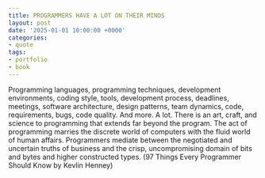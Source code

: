 ```yaml
---
title: PROGRAMMERS HAVE A LOT ON THEIR MINDS
layout: post
date: '2025-01-01 10:00:00 +0000'
categories:
- quote
tags:
- portfolio
- book
---
```


Programming languages, programming techniques, development environments, coding style, tools, development process, deadlines, meetings, software architecture, design patterns, team dynamics, code, requirements, bugs, code quality. And more. A lot. There is an art, craft, and science to programming that extends far beyond the program. The act of programming marries the discrete world of computers with the fluid world of human affairs. Programmers mediate between the negotiated and uncertain truths of business and the crisp, uncompromising domain of bits and bytes and higher constructed types.
(97 Things Every Programmer Should Know by Kevlin Henney)
